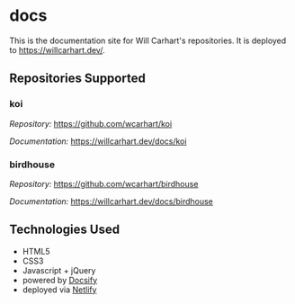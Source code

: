 # docs
This is the documentation site for Will Carhart's repositories. It is deployed to https://willcarhart.dev/.

## Repositories Supported
### koi
_Repository:_ https://github.com/wcarhart/koi

_Documentation:_ https://willcarhart.dev/docs/koi

### birdhouse

_Repository:_ https://github.com/wcarhart/birdhouse

_Documentation:_ https://willcarhart.dev/docs/birdhouse

## Technologies Used
* HTML5
* CSS3
* Javascript + jQuery
* powered by [Docsify](https://docsify.js.org/#/)
* deployed via [Netlify](https://www.netlify.com)